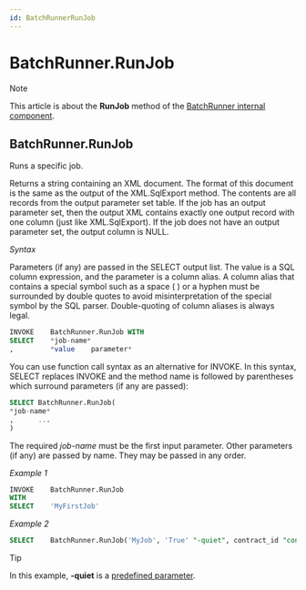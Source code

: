 ```yaml
---
id: BatchRunnerRunJob
---
```


# BatchRunner.RunJob



> [!NOTE]
> This article is about the **RunJob** method of the [BatchRunner internal component](/docs/Extensions/BatchRunner_internal_component).

## **BatchRunner.RunJob**

Runs a specific job.

Returns a string containing an XML document. The format of this document is the same as the output of the XML.SqlExport method. The contents are all records from the output parameter set table. If the job has an output parameter set, then the output XML contains exactly one output record with one column (just like XML.SqlExport). If the job does not have an output parameter set, the output column is NULL.

*Syntax*

Parameters (if any) are passed in the SELECT output list. The value is a SQL column expression, and the parameter is a column alias. A column alias that contains a special symbol such as a space ( ) or a hyphen must be surrounded by double quotes to avoid misinterpretation of the special symbol by the SQL parser. Double-quoting of column aliases is always legal. 

```sql
INVOKE    BatchRunner.RunJob WITH
SELECT    *job-name*
,         *value    parameter*
```

You can use function call syntax as an alternative for INVOKE. In this syntax, SELECT replaces INVOKE and the method name is followed by parentheses which surround parameters (if any are passed):

```sql
SELECT BatchRunner.RunJob(
*job-name*
,      ...
)
```

The required *job-name* must be the first input parameter. Other parameters (if any) are passed by name. They may be passed in any order.

*Example 1*

```sql
INVOKE    BatchRunner.RunJob 
WITH
SELECT    'MyFirstJob'
```

*Example 2*

```sql
SELECT    BatchRunner.RunJob('MyJob', 'True' "-quiet", contract_id "contract_id")
```

> [!TIP]
> In this example, **-quiet** is a [predefined parameter](/docs/Extensions/BatchRunner_internal_component/BatchRunner_internal_component.md).